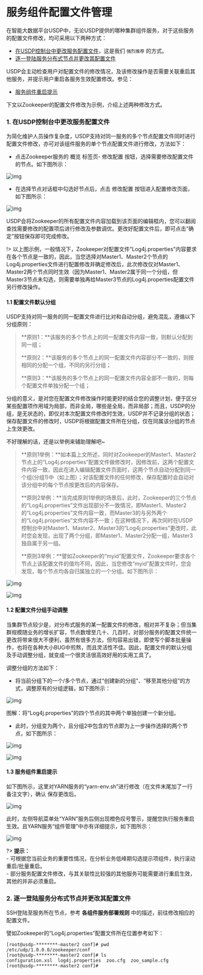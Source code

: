 # 服务组件配置文件管理

在智能大数据平台USDP中，无论USDP提供的哪种集群组件服务，对于这些服务的配置文件修改，均可采用以下两种方式：

- [在USDP控制台中更改服务配置文件](usdpdc/guide_v2/service_config?id=_1-在usdp控制台中更改服务配置文件)，这是我们 `强烈推荐` 的方式。
- [逐一登陆服务分布式节点并更改其配置文件](usdpdc/guide_v2/service_config?id=_2-逐一登陆服务分布式节点并更改其配置文件) 



USDP会主动检查用户对配置文件的修改情况，及该修改操作是否需要关联重启其他服务，并提示用户重启各服务生效配置修改。参见：

- [服务组件重启提示](usdpdc/guide_v2/service_config?id=_13-服务组件重启提示)



下文以Zookeeper的配置文件修改为示例，介绍上述两种修改方式。

### 1. 在USDP控制台中更改服务配置文件

为简化维护人员操作复杂度，USDP支持对同一服务的多个节点配置文件同时进行配置文件修改，亦可对该组件服务的单个节点配置文件进行修改，方法如下：

- 点击Zookeeper服务的 <kbd>概览</kbd> 标签页- <kbd>修改配置</kbd> 按钮，选择需要修改配置文件的节点。如下图所示：

![img](../../images/2.1.x/guide/service/service_configer_zk_update.png)

- 在选择节点对话框中勾选好节点后，点击 <kbd>修改配置</kbd> 按钮进入配置修改页面，如下图所示：

![img](../../images/2.1.x/guide/service/service_configer_zk_update1.png)

USDP会将Zookeeper的所有配置文件内容加载到该页面的编辑框内，您可以翻阅查找需要修改的配置项后进行修改及参数调优。更改好配置文件后，即可点击“确定”按钮保存即可完成修改。

!> 以上图示例，一般情况下，Zookeeper对配置文件“Log4j.properties”内容要求在各个节点是一致的，因此，当您选择对Master1、Master2个节点的Log4j.properties文件进行配置修改并确定修改后，此次修改仅对Master1、Master2两个节点同时生效（因为Master1、Master2属于同一个分组，但Master3节点未勾选，则需要单独再给Master3节点的Log4j.properties配置文件另行修改操作。



#### 1.1 配置文件默认分组

USDP支持对同一服务的同一配置文件进行比对和自动分组，避免混乱，遵循以下分组原则：

> **原则1：**该服务的多个节点上的同一配置文件内容一致，则默认分配到同一组；
>
> **原则2：**该服务的多个节点上的同一配置文件内容部分不一致的，则按相同的分配一个组，不同的另行分组；
>
> **原则3：**该服务的多个节点上的同一配置文件内容全部不一致的，则每个配置文件单独分配一个组；

分组的意义，是对您在配置文件修改操作时能更好的结合您的调整计划，便于区分某些配置项作用域为局部，而非全局，哪些是全局，而非局部；而且，USDP的分组，是无状态的，即仅对本次配置文件修改时生效，USDP并不记录分组的状态；保存配置文件的修改时，USDP将根据配置文件所在分组，仅在同属该分组的节点上生效更改。

不好理解的话，还是以举例来辅助理解吧~

> **原则1举例：**如本篇上文所述，同时对Zookeeper的Master1、Master2节点上的“Log4j.properties”配置文件做修改时，因修改前，这两个配置文件内容一致，因此在进入编辑配置文件页面时，这两个节点自动分配到同一个组(分组1)中（如上图）；对该配置文件的任何修改，保存配置时会自动对该分组中的每个节点按更改后的内容保存。
>
> **原则2举例：**当完成原则1举例的场景后，此时，Zookeeper的三个节点的“Log4j.properties”文件出现部分不一致情况，即Master1、Master2的“Log4j.properties”文件内容一致，而Master3的与另外两个的“Log4j.properties”文件内容不一致；在这种情况下，再次同时在USDP控制台中对Master1、Master2、Master3的“Log4j.properties”更改时，此时您会发现，出现了两个分组，即Master1、Master2分配一组，Master3独自属于另一组。
>
> **原则3举例：**譬如Zookeeper的“myid”配置文件，Zookeeper要求各个节点上该配置文件的值均不同，因此，当您修改“myid”配置文件时，您会发现，每个节点均各自归属独立的一个分组。如下图所示：

![img](../../images/2.1.x/guide/service/service_configer_zk_update1_group2.png)

![img](../../images/2.1.x/guide/service/service_configer_zk_update1_group3.png)



#### 1.2 配置文件分组手动调整

当集群节点较少是，对分布式服务的某一配置文件的修改，相对并不复杂；但当集群规模随业务的增长扩容，节点数增至几十、几百时，对部分服务的配置文件统一更改将带来很大不便利，虽然有很多方法，但均容易出错，即使写个脚本批量操作，也将在各种大小BUG中煎熬，而且灵活性不佳。因此，配置文件的默认分组及手动调整分组，就变成一个很灵活很高效好用的实用工具了。

调整分组的方法如下：

- 将当前分组下的一个/多个节点，通过“创建新的分组”、“移至其他分组”的方式，调整原有的分组逻辑，如下图所示：

![img](../../images/2.1.x/guide/service/service_configer_zk_update1_group.png)

图解：将“Log4j.properties”的四个节点的其中两个单独创建一个新分组。

- 此时，分组变为两个，且分组2中包含的节点即为上一步操作选择的两个节点，如下图所示：

![img](../../images/2.1.x/guide/service/service_configer_zk_update1_group0.png)

![img](../../images/2.1.x/guide/service/service_configer_zk_update1_group1.png)



#### 1.3 服务组件重启提示

如下图所示，这里对YARN服务的“yarn-env.sh”进行修改（在文件末尾加了一行备注文字），<kbd>确认</kbd> 保存更改后。

![img](../../images/2.1.x/guide/service/service_configer_yarn_update.png)

此时，左侧导航菜单处“YARN”服务后侧出现橙色叹号警示，提醒您执行服务重启生效。且YARN服务“组件管理”中亦有详细提示，如下图所示：

![img](../../images/2.1.x/guide/service/service_configer_yarn_reboot.png)

?> **提示：**</br>- 可根据您当前业务的重要性情况，在分析业务低峰期勾选提示项组件，执行滚动重启/批量重启。</br>- 部分服务配置文件修改，与其关联性比较强的其他服务可能需要进行重启生效，其他的并非必须重启。



### 2. 逐一登陆服务分布式节点并更改其配置文件

SSH登陆至服务所在节点，参考 **各组件服务部署规则** 中的描述，前往修改相应的配置文件。

譬如Zookeeper的“Log4j.properties”配置文件所在位置参考如下：

~~~shell
[root@usdp-********-master2 conf]# pwd
/etc/udp/1.0.0.0/zookeeper/conf
[root@usdp-********-master2 conf]# ls
configuration.xsl  log4j.properties  zoo.cfg  zoo_sample.cfg
[root@usdp-********-master2 conf]#
~~~

